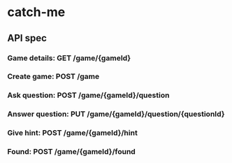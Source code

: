 # catch-me

## API spec

### Game details: GET /game/{gameId}

### Create game: POST /game

### Ask question: POST /game/{gameId}/question

### Answer question: PUT /game/{gameId}/question/{questionId}

### Give hint: POST /game/{gameId}/hint

### Found: POST /game/{gameId}/found
